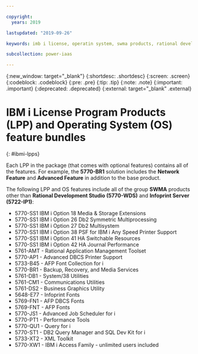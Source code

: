 ```yaml
---

copyright:
  years: 2019

lastupdated: "2019-09-26"

keywords: imb i license, operatin system, swma products, rational development studio

subcollection: power-iaas

---
```


{:new_window: target="_blank"}
{:shortdesc: .shortdesc}
{:screen: .screen}
{:codeblock: .codeblock}
{:pre: .pre}
{:tip: .tip}
{:note: .note}
{:important: .important}
{:deprecated: .deprecated}
{:external: target="_blank" .external}

# IBM i License Program Products (LPP) and Operating System (OS) feature bundles
{: #ibmi-lpps}

Each LPP in the package (that comes with optional features) contains all of the features. For example, the **5770-BR1** solution includes the **Network Feature** and **Advanced Feature** in addition to the base product.

The following LPP and OS features include all of the group **SWMA** products other than
**Rational Development Studio (5770-WDS)** and **Infoprint Server (5722-IP1)**:

* 5770-SS1 IBM i Option 18 Media & Storage Extensions
* 5770-SS1 IBM i Option 26 Db2 Symmetric Multiprocessing
* 5770-SS1 IBM i Option 27 Db2 Multisystem
* 5770-SS1 IBM i Option 38 PSF for IBM i Any Speed Printer Support
* 5770-SS1 IBM i Option 41 HA Switchable Resources
* 5770-SS1 IBM i Option 42 HA Journal Performance
* 5761-AMT - Rational Application Management Toolset
* 5770-AP1 - Advanced DBCS Printer Support
* 5733-B45 - AFP Font Collection for i
* 5770-BR1 - Backup, Recovery, and Media Services
* 5761-DB1 - System/38 Utilities
* 5761-CM1 - Communications Utilities
* 5761-DS2 - Business Graphics Utility
* 5648-E77 - Infoprint Fonts
* 5769-FN1 - AFP DBCS Fonts
* 5769-FNT - AFP Fonts
* 5770-JS1 - Advanced Job Scheduler for i
* 5770-PT1 - Performance Tools
* 5770-QU1 - Query for i
* 5770-ST1 - DB2 Query Manager and SQL Dev Kit for i
* 5733-XT2 - XML Toolkit
* 5770-XW1 - IBM i Access Family - unlimited users included
